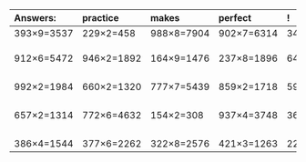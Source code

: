 | Answers: | practice | makes | perfect | ! |
| :--- | :--- | :--- | :--- | :--- |
| 393×9=3537 | 229×2=458 | 988×8=7904 | 902×7=6314 | 349×2=698 | 
|   |   |   |   |   | 
|   |   |   |   |   | 
|   |   |   |   |   | 
| 912×6=5472 | 946×2=1892 | 164×9=1476 | 237×8=1896 | 641×6=3846 | 
|   |   |   |   |   | 
|   |   |   |   |   | 
|   |   |   |   |   | 
|   |   |   |   |   | 
| 992×2=1984 | 660×2=1320 | 777×7=5439 | 859×2=1718 | 591×7=4137 | 
|   |   |   |   |   | 
|   |   |   |   |   | 
|   |   |   |   |   | 
|   |   |   |   |   | 
| 657×2=1314 | 772×6=4632 | 154×2=308 | 937×4=3748 | 362×2=724 | 
|   |   |   |   |   | 
|   |   |   |   |   | 
|   |   |   |   |   | 
|   |   |   |   |   | 
| 386×4=1544 | 377×6=2262 | 322×8=2576 | 421×3=1263 | 222×4=888 | 
